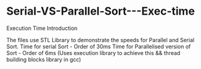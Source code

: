 # Serial-VS-Parallel-Sort---Exec-time
Execution Time Introduction

The files use STL Library to demonstrate the speeds for Parallel and Serial Sort.
Time for serial Sort - Order of 30ms
Time for Parallelised version of Sort - Order of 6ms
(Uses execution library to achieve this && thread building blocks library in gcc)
